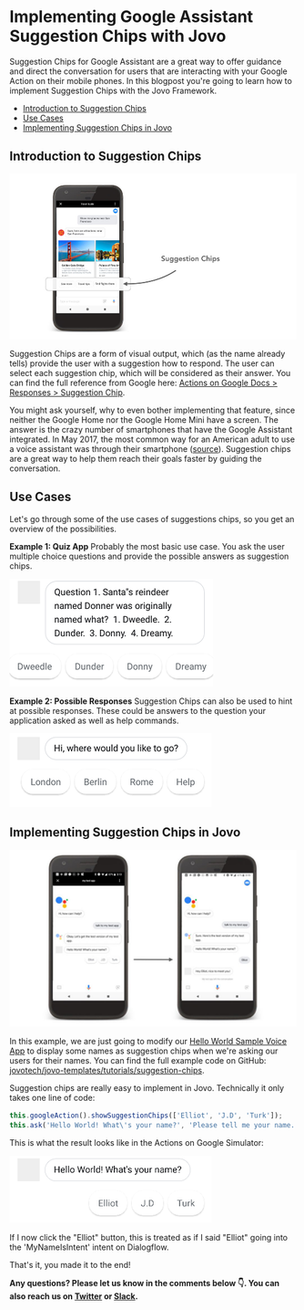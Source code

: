 # Implementing Google Assistant Suggestion Chips with Jovo

Suggestion Chips for Google Assistant are a great way to offer guidance and direct the conversation for users that are interacting with your Google Action on their mobile phones. In this blogpost you're going to learn how to implement Suggestion Chips with the Jovo Framework.

- [Introduction to Suggestion Chips](#introduction-to-suggestion-chips)
- [Use Cases](#use-cases)
- [Implementing Suggestion Chips in Jovo](#implementing-suggestion-chips-in-jovo)

## Introduction to Suggestion Chips

![](./img/suggestion-chips-actions-on-google.jpg)

Suggestion Chips are a form of visual output, which (as the name already tells) provide the user with a suggestion how to respond. The user can select each suggestion chip, which will be considered as their answer. You can find the full reference from Google here: [Actions on Google Docs > Responses > Suggestion Chip](https://developers.google.com/actions/assistant/responses#suggestion_chip).

You might ask yourself, why to even bother implementing that feature, since neither the Google Home nor the Google Home Mini have a screen. The answer is the crazy number of smartphones that have the Google Assistant integrated. In May 2017, the most common way for an American adult to use a voice assistant was through their smartphone ([source](http://www.pewresearch.org/fact-tank/2017/12/12/nearly-half-of-americans-use-digital-voice-assistants-mostly-on-their-smartphones/)). Suggestion chips are a great way to help them reach their goals faster by guiding the conversation.

## Use Cases

Let's go through some of the use cases of suggestions chips, so you get an overview of the possibilities.

**Example 1: Quiz App** Probably the most basic use case. You ask the user multiple choice questions and provide the possible answers as suggestion chips.

![](./img/chip_03-1.png)

**Example 2: Possible Responses** Suggestion Chips can also be used to hint at possible responses. These could be answers to the question your application asked as well as help commands. 

![](./img/chip_02-1.png)

## Implementing Suggestion Chips in Jovo

![](./img/suggestion-chips-jovo-1024x630.jpg)

In this example, we are just going to modify our [Hello World Sample Voice App](https://github.com/jovotech/jovo-sample-voice-app-nodejs) to display some names as suggestion chips when we're asking our users for their names. You can find the full example code on GitHub: [jovotech/jovo-templates/tutorials/suggestion-chips](https://github.com/jovotech/jovo-templates/tree/master/tutorials/suggestion-chips).

Suggestion chips are really easy to implement in Jovo. Technically it only takes one line of code:

```javascript
this.googleAction().showSuggestionChips(['Elliot', 'J.D', 'Turk']);
this.ask('Hello World! What\'s your name?', 'Please tell me your name.');
```

This is what the result looks like in the Actions on Google Simulator:

![](./img/chip_01-1.png)

If I now click the "Elliot" button, this is treated as if I said "Elliot" going into the 'MyNameIsIntent' intent on Dialogflow.

That's it, you made it to the end!

**Any questions? Please let us know in the comments below 👇. You can also reach us on [Twitter](https://twitter.com/jovotech) or [Slack](https://www.jovo.tech/slack).**

<!--[metadata]: { "description": "Learn how to add suggestion chips to your Google Action", "author": "kaan-kilic", "tags": "Google Assistant" }-->
